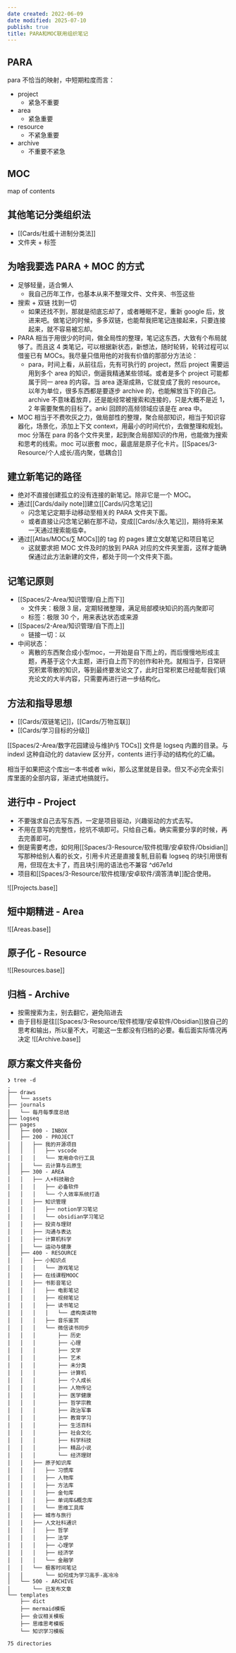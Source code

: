 ```yaml
---
date created: 2022-06-09
date modified: 2025-07-10
publish: true
title: PARA和MOC联用组织笔记
---
```

## PARA

para 不恰当的映射，中短期粒度而言：

- project
	- 紧急不重要
- area
	- 紧急重要
- resource
	- 不紧急重要
- archive
	- 不重要不紧急

## MOC

map of contents

## 其他笔记分类组织法

- [[Cards/杜威十进制分类法]]
- 文件夹 + 标签

## 为啥我要选 PARA + MOC 的方式

- 足够轻量，适合懒人
	- 我自己历年工作，也基本从来不整理文件、文件夹、书签这些
- 搜索 + 双链 找到一切
	- 如果还找不到，那就是彻底忘却了，或者睡眠不足，重新 google 后，放进来吧。做笔记的时候，多多双链，也能帮我把笔记连接起来，只要连接起来，就不容易被忘却。
- PARA 相当于用很少的时间，做全局性的整理，笔记这东西，大致有个布局就够了。而且这 4 类笔记，可以根据新状态，新想法，随时轮转，轮转过程可以借鉴已有 MOCs。我尽量只借用他的对我有价值的那部分方法论：
	- para，时间上看，从前往后，先有可执行的 project，然后 project 需要运用到多个 area 的知识，倒逼我精通某些领域。或者是多个 project 可能都属于同一 area 的内容。当 area 逐渐成熟，它就变成了我的 resource。以年为单位，很多东西都是要逐步 archive 的，也能解放当下的自己。archive 不意味着放弃，还是能经常被搜索和连接的，只是大概不是近 1，2 年需要聚焦的目标了。anki 回顾的高频领域应该是在 area 中。
- MOC 相当于不费吹灰之力，做局部性的整理，聚合局部知识，相当于知识容器化，场景化，添加上下文 context，用最小的时间代价，去做整理和规划。moc 分落在 para 的各个文件夹里，起到聚合局部知识的作用，也能做为搜索和思考的线索。moc 可以嵌套 moc，最底层是原子化卡片。[[Spaces/3-Resource/个人成长/高内聚，低耦合]]

## 建立新笔记的路径

- 绝对不直接创建孤立的没有连接的新笔记。除非它是一个 MOC。
- 通过[[Cards/daily note]]建立[[Cards/闪念笔记]]
	- 闪念笔记定期手动移动至相关的 PARA 文件夹下面。
	- 或者直接让闪念笔记躺在那不动，变成[[Cards/永久笔记]]，期待将来某一天通过搜索能临幸。
- 通过[[Atlas/MOCs/∑ MOCs]]的 tag 的 pages 建立文献笔记和项目笔记
	- 这就要求把 MOC 文件及时的放到 PARA 对应的文件夹里面，这样才能确保通过此方法新建的文件，都处于同一个文件夹下面。

## 记笔记原则

- [[Spaces/2-Area/知识管理/自上而下]]
	- 文件夹：极限 3 层，定期轻微整理，满足局部模块知识的高内聚即可
	- 标签：极限 30 个，用来表达状态或来源
- [[Spaces/2-Area/知识管理/自下而上]]
	- 链接一切：以
- 中间状态：
	- 离散的东西聚合成小型moc，一开始是自下而上的，而后慢慢地形成主题，再基于这个大主题，进行自上而下的创作和补充。就相当于，日常研究积累零散的知识，等到最终要发论文了，此时日常积累已经能帮我们填充论文的大半内容，只需要再进行进一步结构化。

## 方法和指导思想

- [[Cards/双链笔记]]，[[Cards/万物互联]]
- [[Cards/学习目标的分级]]

[[Spaces/2-Area/数字花园建设与维护/§ TOCs]] 文件是 logseq 内置的目录。与 indexl 这种自动化的 dataview 区分开，contents 进行手动的结构化的汇编。

相当于如果把这个库出一本书或者 wiki，那么这里就是目录。但又不必完全索引库里面的全部内容，渐进式地搞就行。

## 进行中 - Project

- 不要强求自己去写东西，一定是项目驱动，兴趣驱动的方式去写。
- 不用在意写的完整性，挖坑不填即可。只给自己看。确实需要分享的时候，再去完善即可。
- 倒是需要考虑，如何用[[Spaces/3-Resource/软件梳理/安卓软件/Obsidian]]写那种给别人看的长文，引用卡片还是直接复制,目前看 logseq 的块引用很有用，但现在太卡了，而且块引用的语法也不兼容 ^d67e1d
- 项目和[[Spaces/3-Resource/软件梳理/安卓软件/滴答清单]]配合使用。

![[Projects.base]]

## 短中期精进 - Area

![[Areas.base]]

## 原子化 - Resource

![[Resources.base]]

## 归档 - Archive

- 按需搜索为主，别去翻它，避免陷进去
- 由于目标是往[[Spaces/3-Resource/软件梳理/安卓软件/Obsidian]]放自己的思考和输出，所以量不大，可能这一生都没有归档的必要。看后面实际情况再决定
![[Archive.base]]

## 原方案文件夹备份

```
❯ tree -d
.
├── draws
│   └── assets
├── journals
│   └── 每月每季度总结
├── logseq
├── pages
│   ├── 000 - INBOX
│   ├── 200 - PROJECT
│   │   ├── 我的开源项目
│   │   │   ├── vscode
│   │   │   └── 常用命令行工具
│   │   └── 云计算与云原生
│   ├── 300 - AREA
│   │   ├── 人+科技融合
│   │   │   ├── 必备软件
│   │   │   └── 个人效率系统打造
│   │   ├── 知识管理
│   │   │   ├── notion学习笔记
│   │   │   └── obsidian学习笔记
│   │   ├── 投资与理财
│   │   ├── 沟通与表达
│   │   ├── 计算机科学
│   │   └── 运动与健康
│   ├── 400 - RESOURCE
│   │   ├── 小知识点
│   │   │   └── 游戏笔记
│   │   ├── 在线课程MOOC
│   │   ├── 书影音笔记
│   │   │   ├── 电影笔记
│   │   │   ├── 视频笔记
│   │   │   ├── 读书笔记
│   │   │   │   └── 虚构类读物
│   │   │   ├── 音乐鉴赏
│   │   │   └── 微信读书同步
│   │   │       ├── 历史
│   │   │       ├── 心理
│   │   │       ├── 文学
│   │   │       ├── 艺术
│   │   │       ├── 未分类
│   │   │       ├── 计算机
│   │   │       ├── 个人成长
│   │   │       ├── 人物传记
│   │   │       ├── 医学健康
│   │   │       ├── 哲学宗教
│   │   │       ├── 政治军事
│   │   │       ├── 教育学习
│   │   │       ├── 生活百科
│   │   │       ├── 社会文化
│   │   │       ├── 科学科技
│   │   │       ├── 精品小说
│   │   │       └── 经济理财
│   │   ├── 原子知识库
│   │   │   ├── 习惯库
│   │   │   ├── 人物库
│   │   │   ├── 方法库
│   │   │   ├── 金句库
│   │   │   ├── 单词库&概念库
│   │   │   └── 思维工具库
│   │   ├── 城市与旅行
│   │   ├── 人文社科通识
│   │   │   ├── 哲学
│   │   │   ├── 法学
│   │   │   ├── 心理学
│   │   │   ├── 经济学
│   │   │   └── 金融学
│   │   └── 极客时间笔记
│   │       └── 如何成为学习高手-高冷冷
│   └── 500 - ARCHIVE
│       └── 已发布文章
└── templates
    ├── dict
    ├── mermaid模板
    ├── 会议相关模板
    ├── 思维思考模板
    └── 知识学习模板

75 directories
```
